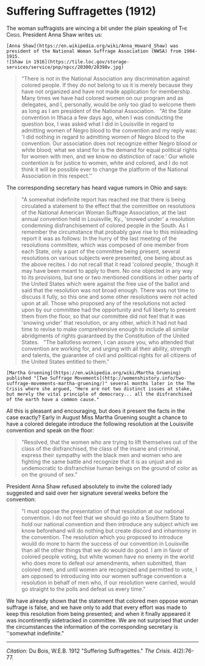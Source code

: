 <!--
title:   Suffering Suffragettes
author:  Du Bois, W.E.B.
journal: The Crisis
year:    1912
volume:  4
issue:   2
pages:   76-77
-->
# Suffering Suffragettes (1912)


The woman suffragists are wincing a bit under the plain speaking of  <span style="font-variant:small-caps;">The Crisis</span>. President Anna Shaw writes us:

```{margin}
[Anna Shaw](https://en.wikipedia.org/wiki/Anna_Howard_Shaw) was president of the National Woman Suffrage Association (NWSA) from 1904-1915.
![Shaw in 1916](https://tile.loc.gov/storage-services/service/pnp/npcc/20300/20398v.jpg)
```
> "There is not in the National Association any discrimination against colored people. If they do not belong to us it is merely because they have not organized and have not made application for membership. Many times we have had colored women on our program and as delegates, and I, personally, would be only too glad to welcome them as long as I am president of the National Association.
> &nbsp;
>  "At the State convention in Ithaca a few days ago, when I was conducting the question box, I was asked what I did in Louisville in regard to admitting women of Negro blood to the convention and my reply was: 'I did nothing in regard to admitting women of Negro blood to the convention. Our association does not recognize either Negro blood or white blood; what we stand for is the demand for equal political rights for women with men, and we know no distinction of race.' Our whole contention is for justice to women, white and colored, and I do not think it will be possible ever to change the platform of the National Association in this respect.''

The corresponding secretary has heard vague rumors in Ohio and says:

>  "A somewhat indefinite report has reached me that there is being circulated a statement to the effect that the committee on resolutions of the National American Woman Suffrage Association, at the last annual convention held in Louisville, Ky., 'snowed under' a resolution condemning disfranchisement of colored people in the South. As I remember the circumstance that probably gave rise to this misleading report it was as follows: In the hurry of the last meeting of the resolutions committee, which was composed of one member from each State, only a part of the committee being present, several resolutions on various subjects were presented, one being about as the above recites. I do not recall that it read '*colored* people,' though it may have been meant to apply to them. No one objected in any way to its provisions, but one or two mentioned conditions in other parts of the United States which were against the free use of the ballot and said that the resolution was not broad enough. There was not time to discuss it fully, so this one and some other resolutions were not acted upon at all. Those who proposed any of the resolutions not acted upon by our committee had the opportunity and full liberty to present them from the floor, so that our committee did not feel that it was 'snowing under' that resolution, or any other, which it had not had time to revise to make comprehensive enough to include all similar abridgments of rights guaranteed by the Constitution of the United States.
> &nbsp;
>  "The ballotless women, I can assure you, who attended that convention are working for, and urging with all their ability, strength and talents, the guarantee of civil and political rights for all citizens of the United States entitled to them."

```{margin}
[Martha Gruening](https://en.wikipedia.org/wiki/Martha_Gruening) published "[Two Suffrage Movements](http://womenshistory.info/two-suffrage-movements-martha-gruening/)" several months later in the The Crisis where she argued, "Here are not two distinct issues at stake, but merely the vital principle of democracy... all the disfranchised of the earth have a common cause."
```
All this is pleasant and encouraging, but does it present the facts in the case exactly? Early in August Miss Martha Gruening sought a chance to have a colored delegate introduce the following resolution at the Louisville convention and speak on the floor:

>  "Resolved, that the women who are trying to lift themselves out of the class of the disfranchised, the class of the insane and criminal, express their sympathy with the black men and women who are fighting the same battle and recognize that it is as unjust and as undemocratic to disfranchise human beings on the ground of color as on the ground of sex."

President Anna Shaw refused absolutely to invite the colored lady suggested and said over her signature several weeks before the convention:

>  "I must oppose the presentation of that resolution at our national convention. I do not feel that we should go into a Southern State to hold our national convention and then introduce any subject which we know beforehand will do nothing but create discord and inharmony in the convention. The resolution which you proposed to introduce would do more to harm the success of our convention in Louisville than all the other things that we do would do good. I am in favor of colored people voting, but white women have no enemy in the world who does more to defeat our amendments, when submitted, than colored men, and until women are recognized and permitted to vote, I am opposed to introducing into our women suffrage convention a resolution in behalf of men who, if our resolution were carried, would go straight to the polls and defeat us every time."

We have already shown that the statement that colored men oppose woman suffrage is false, and we have only to add that every effort was made to keep this resolution from being presented; and when it finally appeared it was incontinently sidetracked in committee. We are not surprised that under the circumstances the information of the corresponding secretary is ''somewhat indefinite."


______________
*Citation:* Du Bois, W.E.B. 1912  "Suffering Suffragettes." *The Crisis*. 4(2):76-77.
